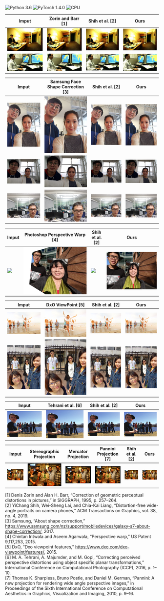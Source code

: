 ![Python 3.6](https://img.shields.io/badge/Python-3.6-blue.svg)
![PyTorch 1.4.0](https://img.shields.io/badge/PyTorch-1.4.0-green.svg)
![CPU](https://img.shields.io/badge/CPU-red.svg)
  
  
  
  
Imput | Zorin and Barr [1] | Shih et al. [2] | Ours
--- | --- | --- | ---
![](images/com/002.jpg) | ![](images/other_com/002_1.jpg) | ![](images/other_com/002_2.jpg) | ![](images/outs_com/002_ours.jpg)
![](images/com/001.jpg) | ![](images/other_com/001_1.jpg) | ![](images/other_com/001_2.jpg) | ![](images/outs_com/001_ours.jpg)
    
Imput | Samsung Face Shape Correction [3] | Shih et al. [2] | Ours
--- | --- | --- | ---
![](images/com/006.jpg) | ![](images/other_com/006_1.jpg) | ![](images/other_com/006_2.jpg) | ![](images/outs_com/006_ours.jpg)
![](images/com/008.jpg) | ![](images/other_com/008_1.jpg) | ![](images/other_com/008_2.jpg) | ![](images/outs_com/008_ours.jpg)
![](images/com/007.jpg) | ![](images/other_com/007_1.jpg) | ![](images/other_com/007_2.jpg) | ![](images/outs_com/007_ours.jpg)
    
Imput | Photoshop Perspective Warp [4] | Shih et al. [2] | Ours
--- | --- | --- | ---
![](images/com/005.jpg) | ![](images/other_com/005_1.jpg) | ![](images/other_com/005_2.jpg) | ![](images/outs_com/005_ours.jpg)
    
Imput | DxO ViewPoint [5] | Shih et al. [2] | Ours
--- | --- | --- | ---
![](images/com/003.jpg) | ![](images/other_com/003_1.jpg) | ![](images/other_com/003_2.jpg) | ![](images/outs_com/003_ours.jpg)
![](images/com/009.jpg) | ![](images/other_com/009_1.jpg) | ![](images/other_com/009_2.jpg) | ![](images/outs_com/009_ours.jpg)
    
Imput | Tehrani et al. [6] | Shih et al. [2] | Ours
--- | --- | --- | ---
![](images/com/004.jpg) | ![](images/other_com/004_1.jpg) | ![](images/other_com/004_2.jpg) | ![](images/outs_com/004_ours.jpg)
    
Imput | Stereographic Projection | Mercator Projection | Pannini Projection [7] | Shih et al. [2] | Ours
--- | --- | --- | --- | --- | ---
![](images/imgs/001.jpg) | ![](images/other_imgs/001_1.jpg) | ![](images/other_imgs/001_2.jpg)  | ![](images/other_imgs/001_3.jpg) | ![](images/other_imgs/001_4.jpg) | ![](images/outs/001_ours.jpg)
    
[1] Denis Zorin and Alan H. Barr, “Correction of geometric perceptual distortions in pictures,” in SIGGRAPH, 1995, p. 257–264.  
[2] YiChang Shih, Wei-Sheng Lai, and Chia-Kai Liang, “Distortion-free wide-angle portraits on camera phones,” ACM Transactions on Graphics, vol. 38, no. 4, 2019.  
[3] Samsung, “About shape correction,” https://www.samsung.com/nz/support/mobiledevices/galaxy-s7-about-shape-correction/, 2017.  
[4] Chintan Intwala and Aseem Agarwala, “Perspective warp,” US Patent 9,117,253, 2015.  
[5] DxO, “Dxo viewpoint features,” https://www.dxo.com/dxo-viewpoint/features/, 2015.  
[6] M. A. Tehrani, A. Majumder, and M. Gopi, “Correcting perceived perspective distortions using object specific planar transformations,” International Conference on Computational Photography (ICCP), 2016, p. 1–10.  
[7] Thomas K. Sharpless, Bruno Postle, and Daniel M. German, “Pannini: A new projection for rendering wide angle perspective images,” in Proceedings of the Sixth International Conference on Computational Aesthetics in Graphics, Visualization and Imaging, 2010, p. 9–16.